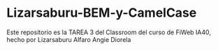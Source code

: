 # Lizarsaburu-BEM-y-CamelCase
Este repositorio es la TAREA 3 del Classroom del curso de FiWeb IA40, hecho por Lizarsaburu Alfaro Angie Diorela
